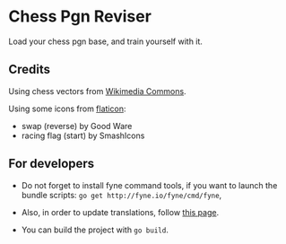 # Chess Pgn Reviser

Load your chess pgn base, and train yourself with it.

## Credits

Using chess vectors from [Wikimedia Commons](https://commons.wikimedia.org/wiki/Category:SVG_chess_pieces).

Using some icons from [flaticon](https://www.flaticon.com/):

* swap (reverse) by Good Ware
* racing flag (start) by SmashIcons

## For developers

* Do not forget to install fyne command tools, if you want to launch the bundle scripts: `go get http://fyne.io/fyne/cmd/fyne`,

* Also, in order to update translations, follow [this page](https://github.com/nicksnyder/go-i18n).

* You can build the project with `go build`.